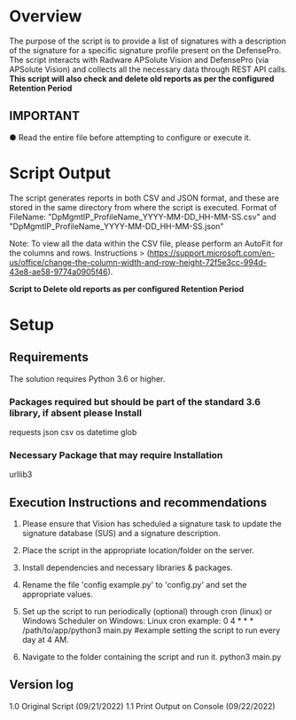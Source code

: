 # Overview 
The purpose of the script is to provide a list of signatures with a description of the signature for a specific signature profile present on the DefensePro.
The script interacts with Radware APSolute Vision and DefensePro (via APSolute Vision) and collects all the necessary data through REST API calls.
**This script will also check and delete old reports as per the configured Retention Period**

## IMPORTANT
● Read the entire file before attempting to configure or execute it.


# Script Output
The script generates reports in both CSV and JSON format, and these are stored in the same directory from where the script is executed.
Format of FileName: "DpMgmtIP_ProfileName_YYYY-MM-DD_HH-MM-SS.csv" and "DpMgmtIP_ProfileName_YYYY-MM-DD_HH-MM-SS.json"

Note: To view all the data within the CSV file, please perform an AutoFit for the columns and rows.
Instructions > (https://support.microsoft.com/en-us/office/change-the-column-width-and-row-height-72f5e3cc-994d-43e8-ae58-9774a0905f46).

**Script to Delete old reports as per configured Retention Period**

# Setup

## Requirements
The solution requires Python 3.6 or higher.

### Packages required but should be part of the standard 3.6 library, if absent please Install
requests
json
csv
os
datetime
glob

### Necessary Package that may require Installation
urllib3

## Execution Instructions and recommendations

1. Please ensure that Vision has scheduled a signature task to update the signature database (SUS) and a signature description.
2. Place the script in the appropriate location/folder on the server.
3. Install dependencies and necessary libraries & packages.
4. Rename the file 'config example.py' to 'config.py' and set the appropriate values.
5. Set up the script to run periodically (optional) through cron (linux) or Windows Scheduler on Windows:
    Linux cron example:
    0 4 * * * /path/to/app/python3 main.py #example setting the script to run every day at 4 AM.

6. Navigate to the folder containing the script and run it.
python3 main.py


## Version log
1.0 Original Script (09/21/2022)
1.1 Print Output on Console (09/22/2022)
